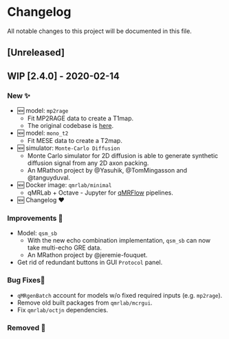 # Changelog
All notable changes to this project will be documented in this file.

## [Unreleased]

## WIP [2.4.0] - 2020-02-14

### New ✨
- 🆕 model: `mp2rage` 
    - Fit MP2RAGE data to create a T1map.
    - The original codebase is [here](https://github.com/JosePMarques/MP2RAGE-related-scripts).
- 🆕 model: `mono_t2`
    - Fit MESE data to create a T2map.
- 🆕 simulator: `Monte-Carlo Diffusion`
    - Monte Carlo simulator for 2D diffusion is able to generate synthetic 
    diffusion signal from any 2D axon packing.
    - An MRathon project by @Yasuhik, @TomMingasson and @tanguyduval. 
- 🆕 Docker image: `qmrlab/minimal`
    - qMRLab + Octave - Jupyter for [qMRFlow](https://github.com/qMRLab/qMRflow) pipelines.
- 🆕 Changelog ❤️

### Improvements 🚀
- Model: `qsm_sb` 
    - With the new echo combination implementation, `qsm_sb` can now take 
      multi-echo GRE data. 
    - An MRathon project by @jeremie-fouquet.
- Get rid of redundant buttons in GUI `Protocol` panel. 

### Bug Fixes🐛
- `qMRgenBatch` account for models w/o fixed required inputs (e.g. `mp2rage`).
- Remove old built packages from `qmrlab/mcrgui`.
- Fix `qmrlab/octjn` dependencies.

### Removed 🧹


